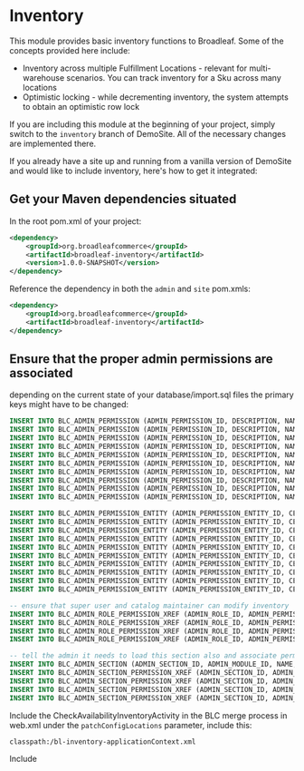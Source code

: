 Inventory
=========

This module provides basic inventory functions to Broadleaf.  Some of the concepts provided here include:
* Inventory across multiple Fulfillment Locations - relevant for multi-warehouse scenarios. You can track inventory
for a Sku across many locations
* Optimistic locking - while decrementing inventory, the system attempts to obtain an optimistic row lock

If you are including this module at the beginning of your
project, simply switch to the `inventory` branch of DemoSite.  All of the necessary changes are implemented there.

If you already have a site up and running from a vanilla version of DemoSite and would like to include inventory, here's
how to get it integrated:

Get your Maven dependencies situated
------------------------------------
In the root pom.xml of your project:
```xml
<dependency>
    <groupId>org.broadleafcommerce</groupId>
    <artifactId>broadleaf-inventory</artifactId>
    <version>1.0.0-SNAPSHOT</version>
</dependency>
```
Reference the dependency in both the `admin` and `site` pom.xmls:
```xml
<dependency>
    <groupId>org.broadleafcommerce</groupId>
    <artifactId>broadleaf-inventory</artifactId>
</dependency>
```

Ensure that the proper admin permissions are associated
-------------------------------------------------------
depending on the current state of your database/import.sql files the primary keys might have to be changed:
```sql
INSERT INTO BLC_ADMIN_PERMISSION (ADMIN_PERMISSION_ID, DESCRIPTION, NAME, PERMISSION_TYPE) VALUES (69,'Create FulfillmentLocation','PERMISSION_CREATE_FULFILLMENT_LOCATION', 'CREATE');
INSERT INTO BLC_ADMIN_PERMISSION (ADMIN_PERMISSION_ID, DESCRIPTION, NAME, PERMISSION_TYPE) VALUES (70,'Update FulfillmentLocation','PERMISSION_UPDATE_FULFILLMENT_LOCATION', 'UPDATE');
INSERT INTO BLC_ADMIN_PERMISSION (ADMIN_PERMISSION_ID, DESCRIPTION, NAME, PERMISSION_TYPE) VALUES (71,'Delete FulfillmentLocation','PERMISSION_DELETE_FULFILLMENT_LOCATION', 'DELETE');
INSERT INTO BLC_ADMIN_PERMISSION (ADMIN_PERMISSION_ID, DESCRIPTION, NAME, PERMISSION_TYPE) VALUES (72,'Read FulfillmentLocation','PERMISSION_READ_FULFILLMENT_LOCATION', 'READ');
INSERT INTO BLC_ADMIN_PERMISSION (ADMIN_PERMISSION_ID, DESCRIPTION, NAME, PERMISSION_TYPE) VALUES (73,'All FulfillmentLocation','PERMISSION_ALL_FULFILLMENT_LOCATION','ALL');
INSERT INTO BLC_ADMIN_PERMISSION (ADMIN_PERMISSION_ID, DESCRIPTION, NAME, PERMISSION_TYPE) VALUES (74,'Create Inventory','PERMISSION_CREATE_INVENTORY', 'CREATE');
INSERT INTO BLC_ADMIN_PERMISSION (ADMIN_PERMISSION_ID, DESCRIPTION, NAME, PERMISSION_TYPE) VALUES (75,'Update Inventory','PERMISSION_UPDATE_INVENTORY', 'UPDATE');
INSERT INTO BLC_ADMIN_PERMISSION (ADMIN_PERMISSION_ID, DESCRIPTION, NAME, PERMISSION_TYPE) VALUES (76,'Delete Inventory','PERMISSION_DELETE_INVENTORY', 'DELETE');
INSERT INTO BLC_ADMIN_PERMISSION (ADMIN_PERMISSION_ID, DESCRIPTION, NAME, PERMISSION_TYPE) VALUES (77,'Read Inventory','PERMISSION_READ_INVENTORY', 'READ');
INSERT INTO BLC_ADMIN_PERMISSION (ADMIN_PERMISSION_ID, DESCRIPTION, NAME, PERMISSION_TYPE) VALUES (78,'All Inventory','PERMISSION_ALL_INVENTORY','ALL');

INSERT INTO BLC_ADMIN_PERMISSION_ENTITY (ADMIN_PERMISSION_ENTITY_ID, CEILING_ENTITY, ADMIN_PERMISSION_ID) VALUES (230, 'org.broadleafcommerce.core.inventory.domain.FulfillmentLocation', 64);
INSERT INTO BLC_ADMIN_PERMISSION_ENTITY (ADMIN_PERMISSION_ENTITY_ID, CEILING_ENTITY, ADMIN_PERMISSION_ID) VALUES (231, 'org.broadleafcommerce.core.inventory.domain.FulfillmentLocation', 65);
INSERT INTO BLC_ADMIN_PERMISSION_ENTITY (ADMIN_PERMISSION_ENTITY_ID, CEILING_ENTITY, ADMIN_PERMISSION_ID) VALUES (232, 'org.broadleafcommerce.core.inventory.domain.FulfillmentLocation', 66);
INSERT INTO BLC_ADMIN_PERMISSION_ENTITY (ADMIN_PERMISSION_ENTITY_ID, CEILING_ENTITY, ADMIN_PERMISSION_ID) VALUES (233, 'org.broadleafcommerce.core.inventory.domain.FulfillmentLocation', 67);
INSERT INTO BLC_ADMIN_PERMISSION_ENTITY (ADMIN_PERMISSION_ENTITY_ID, CEILING_ENTITY, ADMIN_PERMISSION_ID) VALUES (234, 'org.broadleafcommerce.core.inventory.domain.FulfillmentLocation', 68);
INSERT INTO BLC_ADMIN_PERMISSION_ENTITY (ADMIN_PERMISSION_ENTITY_ID, CEILING_ENTITY, ADMIN_PERMISSION_ID) VALUES (235, 'org.broadleafcommerce.core.inventory.domain.Inventory', 69);
INSERT INTO BLC_ADMIN_PERMISSION_ENTITY (ADMIN_PERMISSION_ENTITY_ID, CEILING_ENTITY, ADMIN_PERMISSION_ID) VALUES (236, 'org.broadleafcommerce.core.inventory.domain.Inventory', 70);
INSERT INTO BLC_ADMIN_PERMISSION_ENTITY (ADMIN_PERMISSION_ENTITY_ID, CEILING_ENTITY, ADMIN_PERMISSION_ID) VALUES (237, 'org.broadleafcommerce.core.inventory.domain.Inventory', 71);
INSERT INTO BLC_ADMIN_PERMISSION_ENTITY (ADMIN_PERMISSION_ENTITY_ID, CEILING_ENTITY, ADMIN_PERMISSION_ID) VALUES (238, 'org.broadleafcommerce.core.inventory.domain.Inventory', 72);
INSERT INTO BLC_ADMIN_PERMISSION_ENTITY (ADMIN_PERMISSION_ENTITY_ID, CEILING_ENTITY, ADMIN_PERMISSION_ID) VALUES (239, 'org.broadleafcommerce.core.inventory.domain.Inventory', 73);

-- ensure that super user and catalog maintainer can modify inventory
INSERT INTO BLC_ADMIN_ROLE_PERMISSION_XREF (ADMIN_ROLE_ID, ADMIN_PERMISSION_ID) VALUES (1,73);
INSERT INTO BLC_ADMIN_ROLE_PERMISSION_XREF (ADMIN_ROLE_ID, ADMIN_PERMISSION_ID) VALUES (2,73);
INSERT INTO BLC_ADMIN_ROLE_PERMISSION_XREF (ADMIN_ROLE_ID, ADMIN_PERMISSION_ID) VALUES (1,78);
INSERT INTO BLC_ADMIN_ROLE_PERMISSION_XREF (ADMIN_ROLE_ID, ADMIN_PERMISSION_ID) VALUES (2,78);

-- tell the admin it needs to load this section also and associate permissions
INSERT INTO BLC_ADMIN_SECTION (ADMIN_SECTION_ID, ADMIN_MODULE_ID, NAME, SECTION_KEY, URL, USE_DEFAULT_HANDLER) VALUES (15, 1, 'Inventory', 'Inventory', '/inventory', TRUE);
INSERT INTO BLC_ADMIN_SECTION_PERMISSION_XREF (ADMIN_SECTION_ID, ADMIN_PERMISSION_ID) VALUES (15,74);
INSERT INTO BLC_ADMIN_SECTION_PERMISSION_XREF (ADMIN_SECTION_ID, ADMIN_PERMISSION_ID) VALUES (15,75);
INSERT INTO BLC_ADMIN_SECTION_PERMISSION_XREF (ADMIN_SECTION_ID, ADMIN_PERMISSION_ID) VALUES (15,76);
INSERT INTO BLC_ADMIN_SECTION_PERMISSION_XREF (ADMIN_SECTION_ID, ADMIN_PERMISSION_ID) VALUES (15,77);
```

Include the CheckAvailabilityInventoryActivity in the BLC merge process
in web.xml under the `patchConfigLocations` parameter, include this:
```
classpath:/bl-inventory-applicationContext.xml
```

Include
